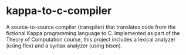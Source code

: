# kappa-to-c-compiler
A source-to-source compiler (transpiler) that translates code from the fictional Kappa programming language to C. Implemented as part of the Theory of Computation course, this project includes a lexical analyzer (using flex) and a syntax analyzer (using bison).
